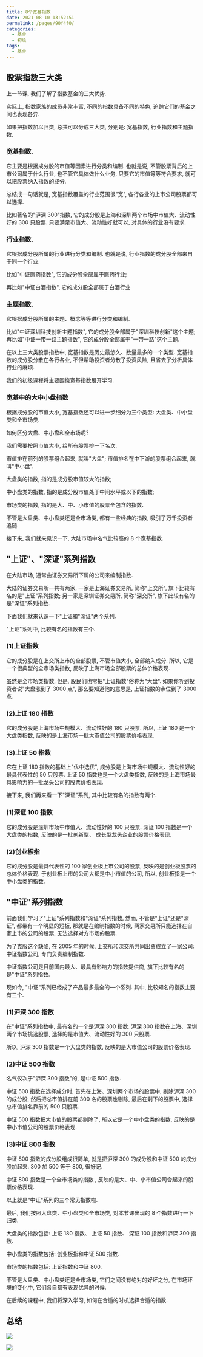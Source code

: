 ```yaml
---
title: 8个宽基指数
date: 2021-08-10 13:52:51
permalink: /pages/90f4f0/
categories:
  - 基金
  - 初级
tags:
  - 基金
---
```


## 股票指数三大类

上一节课, 我们了解了指数基金的三大优势.

实际上, 指数家族的成员非常丰富, 不同的指数具备不同的特色, 追踪它们的基金之间也表现各异.

如果把指数加以归类, 总共可以分成三大类, 分别是: 宽基指数, 行业指数和主题指数.

### 宽基指数.

它主要是根据成分股的市值等因素进行分类和编制. 也就是说, 不管股票背后的上市公司属于什么行业, 也不管它具体做什么业务, 只要它的市值等等符合要求, 就可以把股票纳入指数的成分.

总结成一句话就是, 宽基指数覆盖的行业范围很"宽", 各行各业的上市公司股票都可以选择.

比如著名的"沪深 300"指数, 它的成分股是上海和深圳两个市场中市值大、流动性好的 300 只股票. 只要满足市值大、流动性好就可以, 对具体的行业没有要求.

### 行业指数.

它根据成分股所属的行业进行分类和编制. 也就是说, 行业指数的成分股全部来自于同一个行业.

比如"中证医药指数", 它的成分股全部属于医药行业;

再比如"中证白酒指数", 它的成分股全部属于白酒行业

### 主题指数.

它根据成分股所属的主题、概念等等进行分类和编制.

比如"中证深圳科技创新主题指数", 它的成分股全部属于"深圳科技创新"这个主题; 再比如"中证一带一路主题指数", 它的成分股全部属于"一带一路"这个主题.

在以上三大类股票指数中, 宽基指数是历史最悠久、数量最多的一个类型. 宽基指数的成分股分散在各行各业, 不但帮助投资者分散了投资风险, 且省去了分析具体行业的麻烦.

我们的初级课程将主要围绕宽基指数展开学习.

### 宽基中的大中小盘指数

根据成分股的市值大小, 宽基指数还可以进一步细分为三个类型: 大盘类、中小盘类和全市场类.

如何区分大盘、中小盘和全市场呢?

我们需要按照市值大小, 给所有股票排一下名次.

市值排在前列的股票组合起来, 就叫"大盘"; 市值排名在中下游的股票组合起来, 就叫"中小盘".

大盘类的指数, 指的是成分股市值较大的指数;

中小盘类的指数, 指的是成分股市值处于中间水平或以下的指数;

市场类的指数, 指的是大、中、小市值的股票全包含的指数.

不管是大盘类、中小盘类还是全市场类, 都有一些经典的指数, 吸引了万千投资者追随.

接下来, 我们就来见识一下, 大陆市场中名气比较高的 8 个宽基指数.

## "上证"、"深证"系列指数

在大陆市场, 通常由证券交易所下属的公司来编制指数.

大陆的证券交易所一共有两家, 一家是上海证券交易所, 简称"上交所", 旗下比较有名的是"上证"系列指数; 另一家是深圳证券交易所, 简称"深交所", 旗下此较有名的是"深证"系列指数.

下面我们就来认识一下"上证和"深证"两个系列.

"上证"系列中, 比较有名的指数有三个.

### (1)上证指数

它的成分股是在上交所上市的全部股票, 不管市值大小, 全部纳入成分. 所以, 它是一个很典型的全市场类指数, 反映了上海市场全部股票的总体价格表现.

虽然是全市场类指数, 但是, 股民们也常把"上证指数"俗称为"大盘". 如果你听到投资者说"大盘涨到了 3000 点", 那么要知道他的意思是, 上证指数的点位到了 3000 点.

### (2)上证 180 指数

它的成分股是上海市场中规模大、流动性好的 180 只股票. 所以, 上证 180 是一个大盘类指数, 反映的是上海市场一批大市值公司的股票价格表现.

### (3)上证 50 指数

它在上证 180 指数的基础上"优中选优", 成分股是上海市场中规模大、流动性好的最具代表性的 50 只股票. 上证 50 指数也是一个大盘类指数, 反映的是上海市场最具影响力的一批龙头公司的股票价格表现.

接下来, 我们再来看一下"深证"系列, 其中比较有名的指数有两个.

### (1)深证 100 指数

它的成分股是深圳市场中市值大、流动性好的 100 只股票. 深证 100 指数是一个大盘类的指数, 反映的是一批创新型、 成长型龙头企业的股票价格表现.

### (2)创业板指

它的成分股是最具代表性的 100 家创业板上市公司的股票, 反映的是创业板股票的总体价格表现. 于创业板上市的公司大都是中小市值的公司, 所以, 创业板指是一个中小盘类的指数.

## "中证"系列指数

前面我们学习了"上证"系列指数和"深证"系列指数, 然而, 不管是"上证"还是"深证", 都带有一个明显的短板, 那就是在编制指数的时候, 两家交易所只能选择在自家上市的公司的股票, 无法选择对方市场的股票.

为了克服这个缺陷, 在 2005 年的时候, 上交所和深交所共同出资成立了一家公司: 中证指数公司, 专门负责编制指数.

中证指数公司是目前国内最大、最具有影响力的指数提供商, 旗下比较有名的是"中证"系列指数.

现如今, "中证"系列已经成了产品最多最全的一个系列. 其中, 比较知名的指数主要有三个.

### (1)沪深 300 指数

在"中证"系列指数中, 最有名的一个是沪深 300 指数. 沪深 300 指数在上海、深圳两个市场挑选股票, 选择的是市值大、流动性好的 300 只股票.

所以, 沪深 300 指数是一个大盘类的指数, 反映的是大市值公司的股票价格表现.

### (2)中证 500 指数

名气仅次于"沪深 300 指数"的, 是中证 500 指数.

中证 500 指数在选择成分时, 首先在上海、深圳两个市场的股票中, 剔除沪深 300 的成分股, 然后把总市值排在前 300 名的股票也剔除, 最后在剩下的股票中, 选择总市值排名靠前的 500 只股票.

中证 500 指数把大市值的股票都剔除了, 所以它是一个中小盘类的指数, 反映的是中小市值公司的股票价格表现.

### (3)中证 800 指数

中证 800 指数的成分股组成很简单, 就是把沪深 300 的成分股和中证 500 的成分股加起来. 300 加 500 等于 800, 很好记.

中证 800 指数是一个全市场类的指数 , 反映的是大、中、小市值公司合起来的股票价格表现.

以上就是"中证"系列的三个常见指数啦.

最后, 我们按照大盘类、中小盘类和全市场类, 对本节课出现的 8 个指数进行一下归类.

大盘类的指数包括: 上证 180 指数、 上证 50 指数、 深证 100 指数和沪深 300 指数.

中小盘类的指数包括: 创业板指和中证 500 指数.

市场类的指数包括: 上证指数和中证 800.

不管是大盘类、中小盘类还是全市场类, 它们之间没有绝对的好坏之分, 在市场环境的变化中, 它们各自都有表现优异的时候.

在后续的课程中, 我们将深入学习, 如何在合适的时机选择合适的指数.

## 总结

![](../../.vuepress/public/img/fund/150.jpeg)

![](../../.vuepress/public/img/fund/151.jpg)
